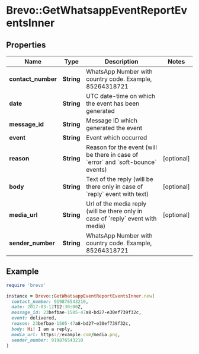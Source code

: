 # Brevo::GetWhatsappEventReportEventsInner

## Properties

| Name | Type | Description | Notes |
| ---- | ---- | ----------- | ----- |
| **contact_number** | **String** | WhatsApp Number with country code. Example, 85264318721 |  |
| **date** | **String** | UTC date-time on which the event has been generated |  |
| **message_id** | **String** | Message ID which generated the event |  |
| **event** | **String** | Event which occurred |  |
| **reason** | **String** | Reason for the event (will be there in case of &#x60;error&#x60; and &#x60;soft-bounce&#x60; events) | [optional] |
| **body** | **String** | Text of the reply (will be there only in case of &#x60;reply&#x60; event with text) | [optional] |
| **media_url** | **String** | Url of the media reply (will be there only in case of &#x60;reply&#x60; event with media) | [optional] |
| **sender_number** | **String** | WhatsApp Number with country code. Example, 85264318721 |  |

## Example

```ruby
require 'brevo'

instance = Brevo::GetWhatsappEventReportEventsInner.new(
  contact_number: 919876543210,
  date: 2017-03-12T12:30:00Z,
  message_id: 23befbae-1505-47a8-bd27-e30ef739f32c,
  event: delivered,
  reason: 23befbae-1505-47a8-bd27-e30ef739f32c,
  body: Hi! I am a reply,
  media_url: https://example.com/media.png,
  sender_number: 919876543210
)
```

